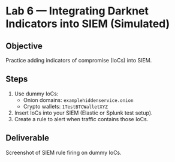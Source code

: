# Lab 6 — Integrating Darknet Indicators into SIEM (Simulated)

## Objective
Practice adding indicators of compromise (IoCs) into SIEM.

## Steps
1. Use dummy IoCs:
   - Onion domains: `examplehiddenservice.onion`
   - Crypto wallets: `1TestBTCWalletXYZ`
2. Insert IoCs into your SIEM (Elastic or Splunk test setup).
3. Create a rule to alert when traffic contains those IoCs.

## Deliverable
Screenshot of SIEM rule firing on dummy IoCs.
